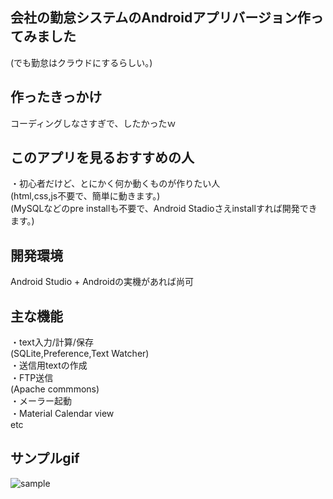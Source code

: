 ## 会社の勤怠システムのAndroidアプリバージョン作ってみました
(でも勤怠はクラウドにするらしい。)</br>

## 作ったきっかけ
コーディングしなさすぎで、したかったｗ</br>

## このアプリを見るおすすめの人
・初心者だけど、とにかく何か動くものが作りたい人</br>
 (html,css,js不要で、簡単に動きます。)</br>
 (MySQLなどのpre installも不要で、Android Stadioさえinstallすれば開発できます。)</br>

## 開発環境
Android Studio + Androidの実機があれば尚可

## 主な機能
・text入力/計算/保存</br>
 (SQLite,Preference,Text Watcher)</br>
・送信用textの作成</br>
・FTP送信</br>
 (Apache commmons)</br>
・メーラー起動</br>
・Material Calendar view</br>
  etc</br>

## サンプルgif
![sample](https://github.com/natsukikaminishi/kintai/blob/master/kintai_app.gif)

